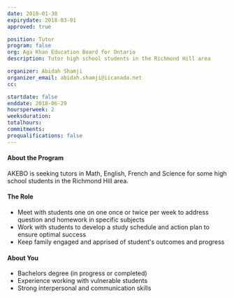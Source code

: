 ```yaml
---
date: 2018-01-30
expirydate: 2018-03-01
approved: true

position: Tutor
program: false
org: Aga Khan Education Board for Ontario
description: Tutor high school students in the Richmond Hill area

organizer: Abidah Shamji
organizer_email: abidah.shamji@iicanada.net
cc:

startdate: false
enddate: 2018-06-29
hoursperweek: 2
weeksduration:
totalhours:
commitments:
proqualifications: false
---
```


#### About the Program

AKEBO is seeking tutors in Math, English, French and Science for some high school students in the Richmond Hill area.

#### The Role

- Meet with students one on one once or twice per week to address question and homework in specific subjects
- Work with students to develop a study schedule and action plan to ensure optimal success
- Keep family engaged and apprised of student's outcomes and progress

#### About You

- Bachelors degree (in progress or completed)
- Experience working with vulnerable students
- Strong interpersonal and communication skills

